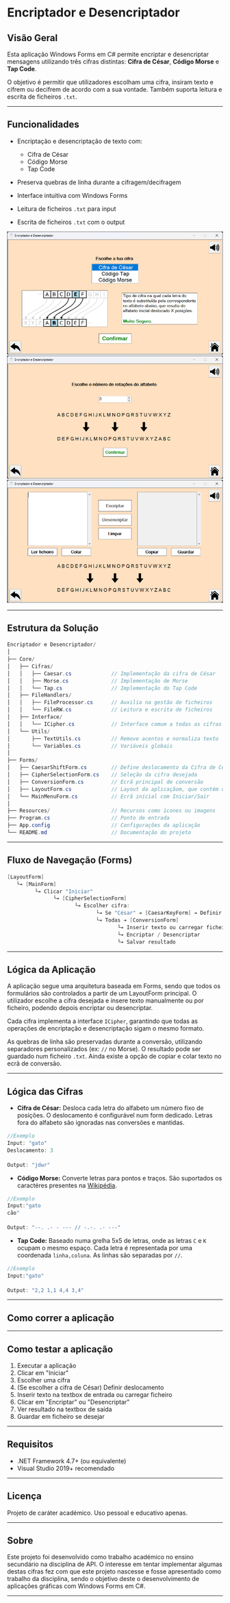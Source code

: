 ﻿# Encriptador e Desencriptador

## Visão Geral

Esta aplicação Windows Forms em C# permite encriptar e desencriptar mensagens utilizando três cifras distintas: **Cifra de César**, **Código Morse** e **Tap Code**.

O objetivo é permitir que utilizadores escolham uma cifra, insiram texto e cifrem ou decifrem de acordo com a sua vontade. Também suporta leitura e escrita de ficheiros `.txt`.

---

## Funcionalidades

* Encriptação e desencriptação de texto com:

  * Cifra de César
  * Código Morse
  * Tap Code
* Preserva quebras de linha durante a cifragem/decifragem
* Interface intuitiva com Windows Forms
* Leitura de ficheiros `.txt` para input
* Escrita de ficheiros `.txt` com o output

![Cifras](https://github.com/jdpmad/EncrypTool/blob/main/Resources/Cipher.png)
![César](https://github.com/jdpmad/EncrypTool/blob/main/Resources/Caesar.png)
![Conversão](https://github.com/jdpmad/EncrypTool/blob/main/Resources/Conv.png)

---

## Estrutura da Solução

```c#
Encriptador e Desencriptador/
│
├── Core/
│   ├── Cifras/
│   │   ├── Caesar.cs             // Implementação da cifra de César
│   │   ├── Morse.cs              // Implementação de Morse
│   │   └── Tap.cs                // Implementação do Tap Code
│   ├── FileHandlers/
│   │   ├── FileProcessor.cs      // Auxilia na gestão de ficheiros
│   │   └── FileRW.cs             // Leitura e escrita de ficheiros
│   ├── Interface/
│   │   └── ICipher.cs            // Interface comum a todas as cifras
│   └── Utils/
│       ├── TextUtils.cs          // Remove acentos e normaliza texto
│       └── Variables.cs          // Variáveis globais
│
├── Forms/
│   ├── CaesarShiftForm.cs        // Define deslocamento da Cifra de César
│   ├── CipherSelectionForm.cs    // Seleção da cifra desejada
│   ├── ConversionForm.cs         // Ecrã principal de conversão
│   ├── LayoutForm.cs             // Layout da aplicaçãom, que contém os outros (form pai)
│   └── MainMenuForm.cs           // Ecrã inicial com Iniciar/Sair
│
├── Resources/                    // Recursos como ícones ou imagens
├── Program.cs                    // Ponto de entrada
├── App.config                    // Configurações da aplicação
└── README.md                     // Documentação do projeto
```

---

## Fluxo de Navegação (Forms)

```c#
[LayoutForm]
   └➔ [MainForm]
         └➔ Clicar "Iniciar"
               └➔ [CipherSelectionForm]
                      └➔ Escolher cifra:
                             └➔ Se "César" ➔ [CaesarKeyForm] ➔ Definir deslocamento
                             └➔ Todas ➔ [ConversionForm]
                                    └➔ Inserir texto ou carregar ficheiro
                                    └➔ Encriptar / Desencriptar
                                    └➔ Salvar resultado
```

---

## Lógica da Aplicação

A aplicação segue uma arquitetura baseada em Forms, sendo que todos os formulários são controlados a partir de um LayoutForm principal. O utilizador escolhe a cifra desejada e insere texto manualmente ou por ficheiro, podendo depois encriptar ou desencriptar.

Cada cifra implementa a interface `ICipher`, garantindo que todas as operações de encriptação e desencriptação sigam o mesmo formato.

As quebras de linha são preservadas durante a conversão, utilizando separadores personalizados (ex: `//` no Morse). O resultado pode ser guardado num ficheiro `.txt`. Ainda existe a opção de copiar e colar texto no ecrã de conversão.

---

## Lógica das Cifras

- **Cifra de César:** Desloca cada letra do alfabeto um número fixo de posições. O deslocamento é configurável num form dedicado. Letras fora do alfabeto são ignoradas nas conversões e mantidas.
```c#
//Exemplo
Input: "gato"
Deslocamento: 3

Output: "jdwr"
```

- **Código Morse:** Converte letras para pontos e traços. São suportados os caractéres presentes na [Wikipédia](https://pt.wikipedia.org/wiki/C%C3%B3digo_Morse#Letras,_n%C3%BAmeros,_pontua%C3%A7%C3%B5es_e_sinais_especiais).
```c#
//Exemplo
Input:"gato
cão"

Output: "--. .- - --- // -.-. .- ---"
```

- **Tap Code:** Baseado numa grelha 5x5 de letras, onde as letras `C` e `K` ocupam o mesmo espaço. Cada letra é representada por uma coordenada `linha,coluna`. As linhas são separadas por `//`.
```c#
//Exemplo
Input:"gato"

Output: "2,2 1,1 4,4 3,4"
```
---

## Como correr a aplicação

---

## Como testar a aplicação

1. Executar a aplicação
2. Clicar em "Iniciar"
3. Escolher uma cifra
4. (Se escolher a cifra de César) Definir deslocamento
5. Inserir texto na textbox de entrada ou carregar ficheiro
6. Clicar em "Encriptar" ou "Desencriptar"
7. Ver resultado na textbox de saída
8. Guardar em ficheiro se desejar

---

## Requisitos

* .NET Framework 4.7+ (ou equivalente)
* Visual Studio 2019+ recomendado

---

## Licença

Projeto de caráter académico. Uso pessoal e educativo apenas.

---

## Sobre

Este projeto foi desenvolvido como trabalho académico no ensino secundário na disciplina de API. O interesse em tentar implementar algumas destas cifras fez com que este projeto nascesse e fosse apresentado como trabalho da disciplina, sendo o objetivo deste o desenvolvimento de aplicações gráficas com Windows Forms em C#.

---